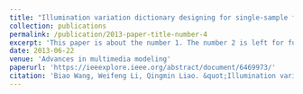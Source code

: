 ```yaml
---
title: "Illumination variation dictionary designing for single-sample face recognition via sparse representation"
collection: publications
permalink: /publication/2013-paper-title-number-4
excerpt: 'This paper is about the number 1. The number 2 is left for future work.'
date: 2013-06-22
venue: 'Advances in multimedia modeling'
paperurl: 'https://ieeexplore.ieee.org/abstract/document/6469973/'
citation: 'Biao Wang, Weifeng Li, Qingmin Liao. &quot;Illumination variation dictionary designing for single-sample face recognition via sparse representation. &quot; <i>Advances in multimedia modeling</i>. 2013.'
---
```

